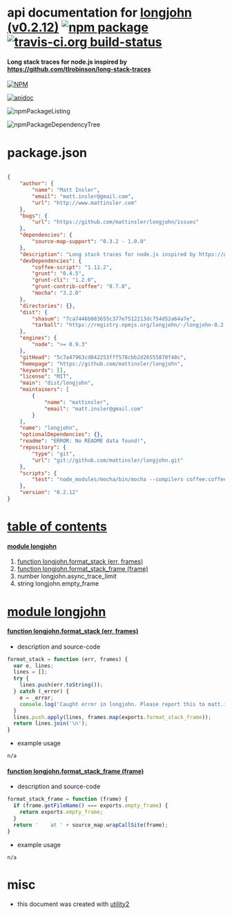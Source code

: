 # api documentation for  [longjohn (v0.2.12)](https://github.com/mattinsler/longjohn)  [![npm package](https://img.shields.io/npm/v/npmdoc-longjohn.svg?style=flat-square)](https://www.npmjs.org/package/npmdoc-longjohn) [![travis-ci.org build-status](https://api.travis-ci.org/npmdoc/node-npmdoc-longjohn.svg)](https://travis-ci.org/npmdoc/node-npmdoc-longjohn)
#### Long stack traces for node.js inspired by https://github.com/tlrobinson/long-stack-traces

[![NPM](https://nodei.co/npm/longjohn.png?downloads=true)](https://www.npmjs.com/package/longjohn)

[![apidoc](https://npmdoc.github.io/node-npmdoc-longjohn/build/screenCapture.buildNpmdoc.browser._2Fhome_2Ftravis_2Fbuild_2Fnpmdoc_2Fnode-npmdoc-longjohn_2Ftmp_2Fbuild_2Fapidoc.html.png)](https://npmdoc.github.io/node-npmdoc-longjohn/build/apidoc.html)

![npmPackageListing](https://npmdoc.github.io/node-npmdoc-longjohn/build/screenCapture.npmPackageListing.svg)

![npmPackageDependencyTree](https://npmdoc.github.io/node-npmdoc-longjohn/build/screenCapture.npmPackageDependencyTree.svg)



# package.json

```json

{
    "author": {
        "name": "Matt Insler",
        "email": "matt.insler@gmail.com",
        "url": "http://www.mattinsler.com"
    },
    "bugs": {
        "url": "https://github.com/mattinsler/longjohn/issues"
    },
    "dependencies": {
        "source-map-support": "0.3.2 - 1.0.0"
    },
    "description": "Long stack traces for node.js inspired by https://github.com/tlrobinson/long-stack-traces",
    "devDependencies": {
        "coffee-script": "1.12.2",
        "grunt": "0.4.5",
        "grunt-cli": "1.2.0",
        "grunt-contrib-coffee": "0.7.0",
        "mocha": "3.2.0"
    },
    "directories": {},
    "dist": {
        "shasum": "7ca7446b083655c377e7512213dc754d52a64a7e",
        "tarball": "https://registry.npmjs.org/longjohn/-/longjohn-0.2.12.tgz"
    },
    "engines": {
        "node": ">= 0.9.3"
    },
    "gitHead": "5c7a47963cd042253fff578cbb2d26555870f48c",
    "homepage": "https://github.com/mattinsler/longjohn",
    "keywords": [],
    "license": "MIT",
    "main": "dist/longjohn",
    "maintainers": [
        {
            "name": "mattinsler",
            "email": "matt.insler@gmail.com"
        }
    ],
    "name": "longjohn",
    "optionalDependencies": {},
    "readme": "ERROR: No README data found!",
    "repository": {
        "type": "git",
        "url": "git://github.com/mattinsler/longjohn.git"
    },
    "scripts": {
        "test": "node_modules/mocha/bin/mocha --compilers coffee:coffee-script/register -R spec"
    },
    "version": "0.2.12"
}
```



# <a name="apidoc.tableOfContents"></a>[table of contents](#apidoc.tableOfContents)

#### [module longjohn](#apidoc.module.longjohn)
1.  [function <span class="apidocSignatureSpan">longjohn.</span>format_stack (err, frames)](#apidoc.element.longjohn.format_stack)
1.  [function <span class="apidocSignatureSpan">longjohn.</span>format_stack_frame (frame)](#apidoc.element.longjohn.format_stack_frame)
1.  number <span class="apidocSignatureSpan">longjohn.</span>async_trace_limit
1.  string <span class="apidocSignatureSpan">longjohn.</span>empty_frame



# <a name="apidoc.module.longjohn"></a>[module longjohn](#apidoc.module.longjohn)

#### <a name="apidoc.element.longjohn.format_stack"></a>[function <span class="apidocSignatureSpan">longjohn.</span>format_stack (err, frames)](#apidoc.element.longjohn.format_stack)
- description and source-code
```javascript
format_stack = function (err, frames) {
  var e, lines;
  lines = [];
  try {
    lines.push(err.toString());
  } catch (_error) {
    e = _error;
    console.log('Caught error in longjohn. Please report this to matt.insler@gmail.com.');
  }
  lines.push.apply(lines, frames.map(exports.format_stack_frame));
  return lines.join('\n');
}
```
- example usage
```shell
n/a
```

#### <a name="apidoc.element.longjohn.format_stack_frame"></a>[function <span class="apidocSignatureSpan">longjohn.</span>format_stack_frame (frame)](#apidoc.element.longjohn.format_stack_frame)
- description and source-code
```javascript
format_stack_frame = function (frame) {
  if (frame.getFileName() === exports.empty_frame) {
    return exports.empty_frame;
  }
  return '    at ' + source_map.wrapCallSite(frame);
}
```
- example usage
```shell
n/a
```



# misc
- this document was created with [utility2](https://github.com/kaizhu256/node-utility2)
